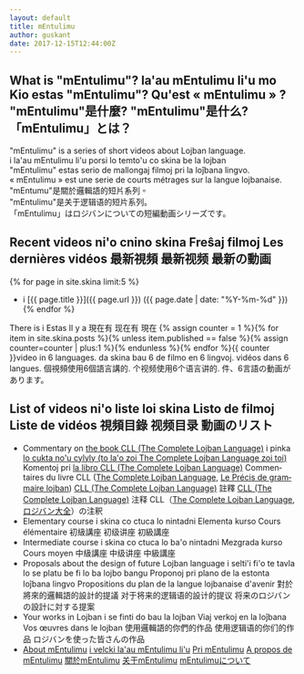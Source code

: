 ```yaml
---
layout: default
title: mEntulimu
author: guskant
date: 2017-12-15T12:44:00Z
---
```

## <span lang="en">What is "mEntulimu"?</span> <span lang="jbo">la'au mEntulimu li'u mo</span> <span lang="epo">Kio estas "mEntulimu"?</span> <span lang="fr">Qu'est « mEntulimu » ?</span> <span lang="zh-Hant">"mEntulimu"是什麼?</span> <span lang="zh-Hans">"mEntulimu"是什么?</span> <span lang="ja">「mEntulimu」とは？</span>

<div lang="en">"mEntulimu" is a series of short videos about Lojban language.</div>
<div lang="jbo">i la'au mEntulimu li'u porsi lo temto'u co skina be la lojban</div>
<div lang="epo">"mEntulimu" estas serio de mallongaj filmoj pri la loĵbana lingvo.</div>
<div lang="fr">« mEntulimu » est une serie de courts métrages sur la langue lojbanaise.</div>
<div lang="zh-Hant">"mEntumu"是關於邏輯語的短片系列。</div>
<div lang="zh-Hans">"mEntulimu"是关于逻辑语的短片系列。</div>
<div lang="ja">「mEntulimu」はロジバンについての短編動画シリーズです。</div>

## <span lang="en">Recent videos</span> <span lang="jbo">ni'o cnino skina</span> <span lang="epo">Freŝaj filmoj</span> <span lang="fr">Les dernières vidéos</span> <span lang="zh-Hant">最新視頻</span> <span lang="zh-Hans">最新视频</span> <span lang="ja">最新の動画</span>

  {% for page in site.skina limit:5 %}
- i [{{ page.title }}]({{ page.url }}) ({{ page.date | date: "%Y-%m-%d" }}) {% endfor %}

<span lang="en">There is</span> <!--
--><span lang="jbo">i</span> <!--
--><span lang="epo">Estas</span> <!--
--><span lang="fr">Il y a</span> <!--
--><span lang="zh-Hant">現在有</span> <!--
--><span lang="zh-Hans">现在有</span> <!--
--><span lang="ja">現在</span> <!--
-->{% assign counter = 1 %}{% for item in site.skina.posts %}{% unless item.published == false %}{% assign counter=counter | plus:1 %}{% endunless %}{% endfor %}{{ counter }}<!--
--><span lang="en">video in 6 languages.</span> <!--
--><span lang="jbo">da skina bau 6 de</span> <!--
--><span lang="epo">filmo en 6 lingvoj.</span> <!--
--><span lang="fr">vidéos dans 6 langues.</span> <!--
--><span lang="zh-Hant">個視頻使用6個語言講的.</span> <!--
--><span lang="zh-Hans">个视频使用6个语言讲的.</span> <!--
--><span lang="ja">件、6言語の動画があります。</span>

## <span lang="en">List of videos</span> <span lang="jbo">ni'o liste loi skina</span> <span lang="epo">Listo de filmoj</span> <span lang="fr">Liste de vidéos</span> <span lang="zh-Hant">視頻目錄</span> <span lang="zh-Hans">视频目录</span> <span lang="ja">動画のリスト</span>

- <span lang="en">Commentary on <a href="https://mw.lojban.org/papri/The_Complete_Lojban_Language">the book CLL (The Complete Lojban Language)</a></span> <!--
--><span lang="jbo">i pinka <a href="https://mw.lojban.org/papri/The_Complete_Lojban_Language">lo cukta no'u cylyly (to la'o zoi The Complete Lojban Language zoi toi)</a></span> <!--
--><span lang="epo">Komentoj pri <a href="https://mw.lojban.org/papri/The_Complete_Lojban_Language">la libro CLL (The Complete Lojban Language)</a></span> <!--
--><span lang="fr">Commentaires du livre CLL (<a href="https://mw.lojban.org/papri/The_Complete_Lojban_Language">The Complete Lojban Language</a>, <a href="https://github.com/faslobgri/cll-fr">Le Précis de grammaire lojban</a>)</span> <!--
--><span lang="zh-Hant"><a href="https://mw.lojban.org/papri/The_Complete_Lojban_Language">CLL (The Complete Lojban Language)</a> 註釋</span> <!--
--><span lang="zh-Hans"><a href="https://mw.lojban.org/papri/The_Complete_Lojban_Language">CLL (The Complete Lojban Language)</a> 注释</span> <!--
--><span lang="ja">CLL（<a href="https://mw.lojban.org/papri/The_Complete_Lojban_Language">The Complete Lojban Language</a>, <a href="http://ponjbogri.github.io/cll-ja/">ロジバン大全</a>）の注釈</span>
- <span lang="en">Elementary course</span> <!--
--><span lang="jbo">i skina co ctuca lo nintadni</span> <!--
--><span lang="epo">Elementa kurso</span> <!--
--><span lang="fr">Cours élémentaire</span> <!--
--><span lang="zh-Hant">初級講座</span> <!--
--><span lang="zh-Hans">初级讲座</span> <!--
--><span lang="ja">初級講座</span>
- <span lang="en">Intermediate course</span> <!--
--><span lang="jbo">i skina co ctuca lo ba'o nintadni</span> <!--
--><span lang="epo">Mezgrada kurso</span> <!--
--><span lang="fr">Cours moyen</span> <!--
--><span lang="zh-Hant">中級講座</span> <!--
--><span lang="zh-Hans">中级讲座</span> <!--
--><span lang="ja">中級講座</span>
- <span lang="en">Proposals about the design of future Lojban language</span> <!--
--><span lang="jbo">i selti'i fi'o te tavla lo se platu be fi lo ba lojbo bangu</span> <!--
--><span lang="epo">Proponoj pri plano de la estonta loĵbana lingvo</span> <!--
--><span lang="fr">Propositions du plan de la langue lojbanaise d'avenir</span> <!--
--><span lang="zh-Hant">對於將來的邏輯語的設計的提議</span> <!--
--><span lang="zh-Hans">对于将来的逻辑语的設计的提议</span> <!--
--><span lang="ja">将来のロジバンの設計に対する提案</span>
- <span lang="en">Your works in Lojban</span> <!--
--><span lang="jbo">i se finti do bau la lojban</span> <!--
--><span lang="epo">Viaj verkoj en la loĵbana</span> <!--
--><span lang="fr">Vos œuvres dans le lojban</span> <!--
--><span lang="zh-Hant">使用邏輯語的你們的作品</span> <!--
--><span lang="zh-Hans">使用逻辑语的你们的作品</span> <!--
--><span lang="ja">ロジバンを使った皆さんの作品</span>
- <span lang="en">[About mEntulimu](tavlafidei.html)</span> <!--
--><span lang="jbo">[i velcki la'au mEntulimu li'u](tavlafidei.html)</span> <!--
--><span lang="epo">[Pri mEntulimu](tavlafidei.html)</span> <!--
--><span lang="fr">[A propos de mEntulimu](tavlafidei.html)</span> <!--
--><span lang="zh-Hant">[關於mEntulimu](tavlafidei.html)</span> <!--
--><span lang="zh-Hans">[关于mEntulimu](tavlafidei.html)</span> <!--
--><span lang="ja">[mEntulimuについて](tavlafidei.html)</span>

